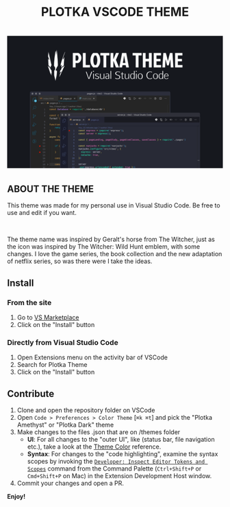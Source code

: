 <h1 align="center"> PLOTKA VSCODE THEME <h1>

![Plotka Theme VSCode](https://github.com/vilopesp/plotka-vscode-theme/blob/master/assets/thumb.png?raw=true)

## ABOUT THE THEME

<p>This theme was made for my personal use in Visual Studio Code. Be free to use and edit if you want.</p> <br>

<p> The theme name was inspired by Geralt's horse from The Witcher, just as the icon was inspired by The Witcher: Wild Hunt emblem, with some changes. I love the game series, the book collection and the new adaptation of netflix series, so was there were I take the ideas.<p>

## Install
### From the site
1. Go to [VS Marketplace](https://marketplace.visualstudio.com/items?itemName=vilopesp.plotka-theme)
2. Click on the "Install" button

### Directly from Visual Studio Code
1. Open Extensions menu on the activity bar of VSCode
2. Search for Plotka Theme
3. Click on the "Install" button

## Contribute

1. Clone and open the repository folder on VSCode
4. Open `Code > Preferences > Color Theme` [`⌘k ⌘t`] and pick the "Plotka Amethyst" or "Plotka Dark" theme
5. Make changes to the files .json that are on /themes folder
    - **UI**: For all changes to the "outer UI", like (status bar, file navigation etc.), take a look at the [Theme Color](https://code.visualstudio.com/api/references/theme-color) reference.
    - **Syntax**: For changes to the "code highlighting", examine the syntax scopes by invoking the [`Developer: Inspect Editor Tokens and Scopes`](https://code.visualstudio.com/api/language-extensions/syntax-highlight-guide#scope-inspector) command from the Command Palette (`Ctrl+Shift+P` or `Cmd+Shift+P` on Mac) in the Extension Development Host window.
6. Commit your changes and open a PR.

**Enjoy!**

